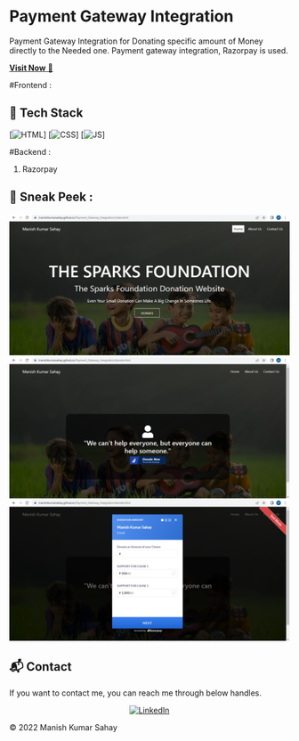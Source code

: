 # Payment Gateway Integration

Payment Gateway Integration for Donating specific amount of Money directly to the Needed one. Payment gateway integration, Razorpay is used.

<a href="https://https://manishkumarsahay.github.io/Payment_Gateway_Integration/" target="_blank">**Visit Now** 🚀</a>

#Frontend :



## 📌 Tech Stack
[![HTML](https://img.shields.io/badge/html5%20-%23E34F26.svg?&style=for-the-badge&logo=html5&logoColor=white)]
[![CSS](https://img.shields.io/badge/css3%20-%231572B6.svg?&style=for-the-badge&logo=css3&logoColor=white)]
[![JS](https://img.shields.io/badge/javascript%20-%23323330.svg?&style=for-the-badge&logo=javascript&logoColor=%23F7DF1E)]

#Backend :

1. Razorpay 
## 📌 Sneak Peek  :
![HOME](https://github.com/ManishKumarSahay/Payment_Gateway_Integration/blob/71d6f5b2614213f269cfc2a42893dabe4546c117/img/Screenshot%20(7).png)
![DONATION](https://github.com/ManishKumarSahay/Payment_Gateway_Integration/blob/71d6f5b2614213f269cfc2a42893dabe4546c117/img/Screenshot%20(8).png)
![Payment Getway](https://github.com/ManishKumarSahay/Payment_Gateway_Integration/blob/71d6f5b2614213f269cfc2a42893dabe4546c117/img/Screenshot%20(10).png)


<h2>📬 Contact</h2>

If you want to contact me, you can reach me through below handles.

<div align="center">

<a  href="https://www.linkedin.com/in/mks22/" target="_blank"><img alt="LinkedIn" src="https://img.shields.io/badge/linkedin%20-%230077B5.svg?&style=for-the-badge&logo=linkedin&logoColor=white" /></a>

</div>

© 2022 Manish Kumar Sahay

